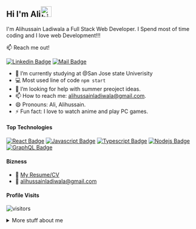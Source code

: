 ## Hi I'm Ali<img src="https://user-images.githubusercontent.com/1303154/88677602-1635ba80-d120-11ea-84d8-d263ba5fc3c0.gif" width="28px" alt="hi">

I'm Alihussain Ladiwala a Full Stack Web Developer. I Spend most of time coding and I love web Development!!!

:mailbox: Reach me out!

[![Linkedin Badge](https://img.shields.io/badge/-Alihussain-0e76a8?style=flat&labelColor=0e76a8&logo=linkedin&logoColor=white)](https://www.linkedin.com/in/alihussain-ladiwala) [![Mail Badge](https://img.shields.io/badge/-Alihussain-c0392b?style=flat&labelColor=c0392b&logo=gmail&logoColor=white)](mailto:alihussainladiwala@gmail.com)

<!-- TODO: Add last video link -->

- 🔭 I’m currently studying at @San Jose state Univerisity
- :computer: Most used line of code `npm start`
- 🤔 I’m looking for help with summer preoject ideas.
- 📫 How to reach me: alihussainladiwala@gmail.com.
- 😄 Pronouns: Ali, Alihussain.
- ⚡ Fun fact: I love to watch anime and play PC games.

#### Top Technologies

<!-- TODO: Make technologies links takes you to repositories -->

[![React Badge](https://img.shields.io/badge/-React-61DBFB?style=for-the-badge&labelColor=black&logo=react&logoColor=61DBFB)](#) [![Javascript Badge](https://img.shields.io/badge/-Javascript-F0DB4F?style=for-the-badge&labelColor=black&logo=javascript&logoColor=F0DB4F)](#) [![Typescript Badge](https://img.shields.io/badge/-Typescript-007acc?style=for-the-badge&labelColor=black&logo=typescript&logoColor=007acc)](#) [![Nodejs Badge](https://img.shields.io/badge/-Nodejs-3C873A?style=for-the-badge&labelColor=black&logo=node.js&logoColor=3C873A)](#) [![GraphQL Badge](https://img.shields.io/badge/-GraphQl-e535ab?style=for-the-badge&labelColor=black&logo=node.js&logoColor=e535ab)](#)


#### Bizness
- :paperclip: [My Resume/CV](https://gist.github.com/Alihussainladiwala/8e3320bb58dba39c19a7ef99687c344b)
- :email: alihussainladiwala@gmail.com


#### Profile Visits 

![visitors](https://visitor-badge.glitch.me/badge?page_id=Alihussainladiwala.Alihussainladiwala)

<details>
<summary>
  More stuff about me
</summary>

<br >

I enjoy coding and sharing my knowledge about coding with my peers. I love experimenting with new technologies/frameworks and am currently working on competitive coding skills.

#### Coding Stats

<!--START_SECTION:waka-->
<!--END_SECTION:waka-->

#### Github Stats

![Ipenywis's github stats](https://github-readme-stats.vercel.app/api?username=Alihussainladiwala&count_private=true&theme=tokyonight)

</details>
